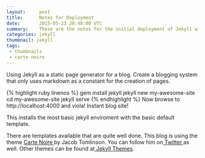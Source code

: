 ```yaml
---
layout:     post
title:      Notes for Deployment
date:       2015-05-23 20:48:00 UTC
summary:    These are the notes for the initial deployment of Jekyll with the carte noire template
categories: jekyll
thumbnail: jekyll
tags:
 - thumbnails
 - carte noire
---
```


Using Jekyll as a static page generator for a blog.  Create a blogging system that only uses markdown as a constant for the creation of pages.

{% highlight ruby linenos %}
gem install jekyll
jekyll new my-awesome-site
cd my-awesome-site
jekyll serve
{% endhighlight %}
Now browse to http://localhost:4000 and viola! Instant blog site!


This installs the most basic jekyll enviroment with the basic default template.

There are templates available that are quite well done.  This blog is
using the theme <a href="https://github.com/jacobtomlinson/carte-noire">
Carte Noire </a> by Jacob Tomlinson.  You can follow him on<a href="http://www.twitter.com/_jacobtomlinson"> Twitter </a>as well.  Other themes can be found at<a href="http://jekyllthemes.org/"> Jekyll Themes</a>.


